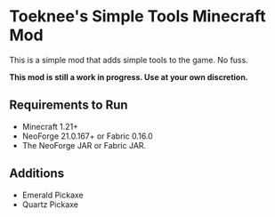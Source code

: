 # Toeknee's Simple Tools Minecraft Mod

This is a simple mod that adds simple tools to the game. No fuss.

**This mod is still a work in progress. Use at your own discretion.**

## Requirements to Run
* Minecraft 1.21+
* NeoForge 21.0.167+ or Fabric 0.16.0
* The NeoForge JAR or Fabric JAR.

## Additions

* Emerald Pickaxe
* Quartz Pickaxe
